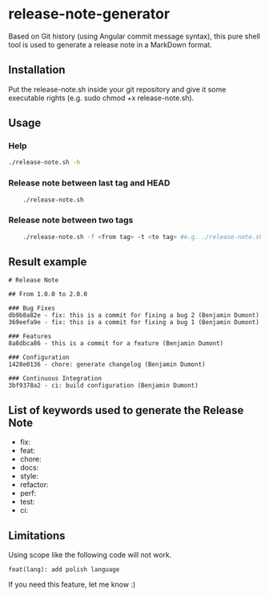 # release-note-generator

Based on Git history (using Angular commit message syntax), this pure shell tool is used to generate a release note in a MarkDown format.

## Installation

Put the release-note.sh inside your git repository and give it some executable rights (e.g. sudo chmod +x release-note.sh).

## Usage

### Help

```bash
./release-note.sh -h
```

### Release note between last tag and HEAD

```bash
    ./release-note.sh
```

### Release note between two tags

```bash
    ./release-note.sh -f <from tag> -t <to tag> #e.g. ./release-note.sh -f 1.0.0 -t 2.0.0
```

## Result example

```plaintext
# Release Note

## From 1.0.0 to 2.0.0

### Bug Fixes
db9b8a82e - fix: this is a commit for fixing a bug 2 (Benjamin Dumont)
369eefa9e - fix: this is a commit for fixing a bug 1 (Benjamin Dumont)

### Features
8a8dbca86 - this is a commit for a feature (Benjamin Dumont)

### Configuration
1428e0136 - chore: generate changelog (Benjamin Dumont)

### Continuous Integration
3bf9378a2 - ci: build configuration (Benjamin Dumont)
```

## List of keywords used to generate the Release Note

-   fix:
-   feat:
-   chore:
-   docs:
-   style:
-   refactor:
-   perf:
-   test:
-   ci:

## Limitations

Using scope like the following code will not work.

```plaintext
feat(lang): add polish language
```

If you need this feature, let me know :)
